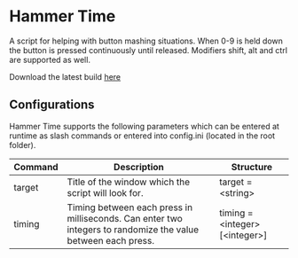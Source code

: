 # Hammer Time
A script for helping with button mashing situations. When 0-9 is held down the button is pressed continuously until released. Modifiers shift, alt and ctrl are supported as well.

Download the latest build [here](http://klanen.org/download/hammertime.zip)
## Configurations
Hammer Time supports the following parameters which can be entered at runtime as slash commands or entered into config.ini (located in the root folder).

| Command   | Description | Structure |
| --------- | ----------- | --------- |
| target    | Title of the window which the script will look for. | target = \<string\> |
| timing    | Timing between each press in milliseconds. Can enter two integers to randomize the value between each press. | timing = \<integer\> [\<integer\>] |
